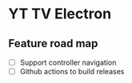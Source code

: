 # YT TV Electron

## Feature road map

- [ ] Support controller navigation
- [ ] Github actions to build releases
